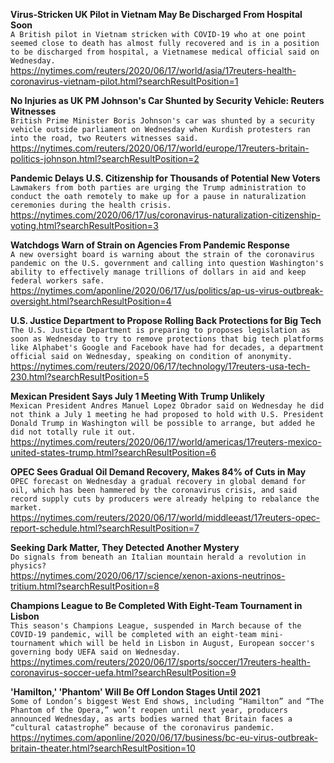 **Virus-Stricken UK Pilot in Vietnam May Be Discharged From Hospital Soon**\
`A British pilot in Vietnam stricken with COVID-19 who at one point seemed close to death has almost fully recovered and is in a position to be discharged from hospital, a Vietnamese medical official said on Wednesday.`\
https://nytimes.com/reuters/2020/06/17/world/asia/17reuters-health-coronavirus-vietnam-pilot.html?searchResultPosition=1

**No Injuries as UK PM Johnson's Car Shunted by Security Vehicle: Reuters Witnesses**\
`British Prime Minister Boris Johnson's car was shunted by a security vehicle outside parliament on Wednesday when Kurdish protesters ran into the road, two Reuters witnesses said. `\
https://nytimes.com/reuters/2020/06/17/world/europe/17reuters-britain-politics-johnson.html?searchResultPosition=2

**Pandemic Delays U.S. Citizenship for Thousands of Potential New Voters**\
`Lawmakers from both parties are urging the Trump administration to conduct the oath remotely to make up for a pause in naturalization ceremonies during the health crisis.`\
https://nytimes.com/2020/06/17/us/coronavirus-naturalization-citizenship-voting.html?searchResultPosition=3

**Watchdogs Warn of Strain on Agencies From Pandemic Response**\
`A new oversight board is warning about the strain of the coronavirus pandemic on the U.S. government and calling into question Washington's ability to effectively manage trillions of dollars in aid and keep federal workers safe. `\
https://nytimes.com/aponline/2020/06/17/us/politics/ap-us-virus-outbreak-oversight.html?searchResultPosition=4

**U.S. Justice Department to Propose Rolling Back Protections for Big Tech**\
`The U.S. Justice Department is preparing to proposes legislation as soon as Wednesday to try to remove protections that big tech platforms like Alphabet's Google and Facebook have had for decades, a department official said on Wednesday, speaking on condition of anonymity.`\
https://nytimes.com/reuters/2020/06/17/technology/17reuters-usa-tech-230.html?searchResultPosition=5

**Mexican President Says July 1 Meeting With Trump Unlikely**\
`Mexican President Andres Manuel Lopez Obrador said on Wednesday he did not think a July 1 meeting he had proposed to hold with U.S. President Donald Trump in Washington will be possible to arrange, but added he did not totally rule it out.`\
https://nytimes.com/reuters/2020/06/17/world/americas/17reuters-mexico-united-states-trump.html?searchResultPosition=6

**OPEC Sees Gradual Oil Demand Recovery, Makes 84% of Cuts in May**\
`OPEC forecast on Wednesday a gradual recovery in global demand for oil, which has been hammered by the coronavirus crisis, and said record supply cuts by producers were already helping to rebalance the market.`\
https://nytimes.com/reuters/2020/06/17/world/middleeast/17reuters-opec-report-schedule.html?searchResultPosition=7

**Seeking Dark Matter, They Detected Another Mystery**\
`Do signals from beneath an Italian mountain herald a revolution in physics?`\
https://nytimes.com/2020/06/17/science/xenon-axions-neutrinos-tritium.html?searchResultPosition=8

**Champions League to Be Completed With Eight-Team Tournament in Lisbon**\
`This season's Champions League, suspended in March because of the COVID-19 pandemic, will be completed with an eight-team mini-tournament which will be held in Lisbon in August, European soccer's governing body UEFA said on Wednesday.`\
https://nytimes.com/reuters/2020/06/17/sports/soccer/17reuters-health-coronavirus-soccer-uefa.html?searchResultPosition=9

**'Hamilton,' 'Phantom' Will Be Off London Stages Until 2021**\
`Some of London’s biggest West End shows, including “Hamilton” and “The Phantom of the Opera,” won’t reopen until next year, producers announced Wednesday, as arts bodies warned that Britain faces a “cultural catastrophe” because of the coronavirus pandemic.`\
https://nytimes.com/aponline/2020/06/17/business/bc-eu-virus-outbreak-britain-theater.html?searchResultPosition=10

